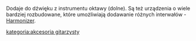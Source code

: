 Dodaje do dźwięku z instrumentu oktawy (dolne). Są też urządzenia o
wiele bardziej rozbudowane, które umożliwiają dodawanie różnych
interwałów - [Harmonizer](Harmonizer "wikilink").

[kategoria:akcesoria
gitarzysty](kategoria:akcesoria_gitarzysty "wikilink")